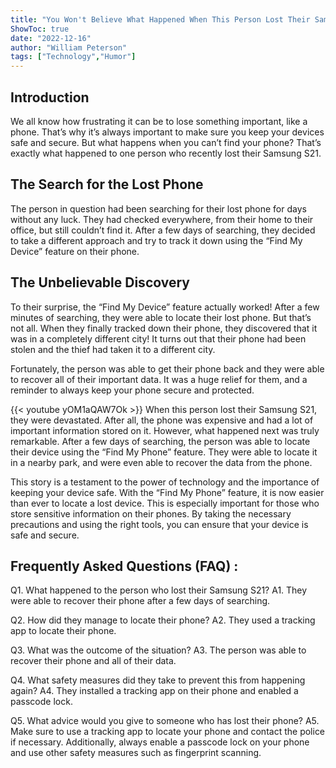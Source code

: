 ```yaml
---
title: "You Won't Believe What Happened When This Person Lost Their Samsung S21!"
ShowToc: true 
date: "2022-12-16"
author: "William Peterson" 
tags: ["Technology","Humor"]
---
```

## Introduction

We all know how frustrating it can be to lose something important, like a phone. That’s why it’s always important to make sure you keep your devices safe and secure. But what happens when you can’t find your phone? That’s exactly what happened to one person who recently lost their Samsung S21.

## The Search for the Lost Phone

The person in question had been searching for their lost phone for days without any luck. They had checked everywhere, from their home to their office, but still couldn’t find it. After a few days of searching, they decided to take a different approach and try to track it down using the “Find My Device” feature on their phone.

## The Unbelievable Discovery

To their surprise, the “Find My Device” feature actually worked! After a few minutes of searching, they were able to locate their lost phone. But that’s not all. When they finally tracked down their phone, they discovered that it was in a completely different city! It turns out that their phone had been stolen and the thief had taken it to a different city.

Fortunately, the person was able to get their phone back and they were able to recover all of their important data. It was a huge relief for them, and a reminder to always keep your phone secure and protected.

{{< youtube yOM1aQAW7Ok >}} 
When this person lost their Samsung S21, they were devastated. After all, the phone was expensive and had a lot of important information stored on it. However, what happened next was truly remarkable. After a few days of searching, the person was able to locate their device using the “Find My Phone” feature. They were able to locate it in a nearby park, and were even able to recover the data from the phone.

This story is a testament to the power of technology and the importance of keeping your device safe. With the “Find My Phone” feature, it is now easier than ever to locate a lost device. This is especially important for those who store sensitive information on their phones. By taking the necessary precautions and using the right tools, you can ensure that your device is safe and secure.

## Frequently Asked Questions (FAQ) :
Q1. What happened to the person who lost their Samsung S21?
A1. They were able to recover their phone after a few days of searching.

Q2. How did they manage to locate their phone?
A2. They used a tracking app to locate their phone.

Q3. What was the outcome of the situation?
A3. The person was able to recover their phone and all of their data.

Q4. What safety measures did they take to prevent this from happening again?
A4. They installed a tracking app on their phone and enabled a passcode lock.

Q5. What advice would you give to someone who has lost their phone?
A5. Make sure to use a tracking app to locate your phone and contact the police if necessary. Additionally, always enable a passcode lock on your phone and use other safety measures such as fingerprint scanning.


